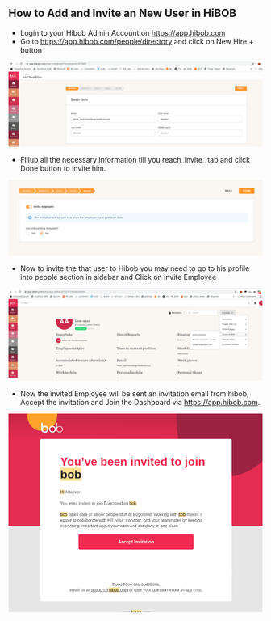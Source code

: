 ## How to Add and Invite an New User in HiBOB


- Login to your Hibob Admin Account on https://app.hibob.com
- Go to https://app.hibob.com/people/directory and click on New Hire + button

![x](1.png)



- Fillup all the necessary information till you reach_invite_ tab and click Done button to invite him.

![x](2.png)


- Now to invite the that user to Hibob you may need to go to his profile into people section in sidebar and Click on invite Employee

![x](3.png)



- Now the invited Employee will be sent an invitation email from hibob, Accept the invitation and Join the Dashboard via https://app.hibob.com.

![x](4.png)


